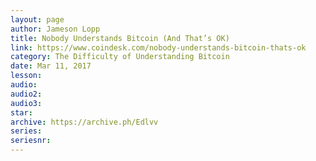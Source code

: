 ```yaml
---
layout: page
author: Jameson Lopp
title: Nobody Understands Bitcoin (And That’s OK)
link: https://www.coindesk.com/nobody-understands-bitcoin-thats-ok
category: The Difficulty of Understanding Bitcoin
date: Mar 11, 2017
lesson: 
audio: 
audio2: 
audio3: 
star: 
archive: https://archive.ph/Edlvv
series: 
seriesnr: 
---
```


